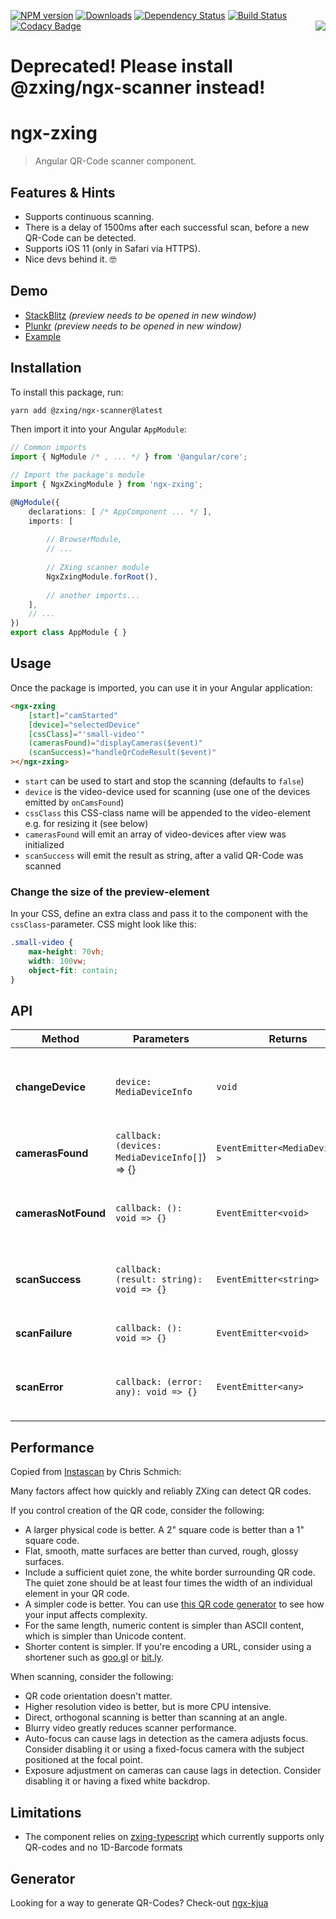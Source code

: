 [![NPM version](https://img.shields.io/npm/v/ngx-zxing.svg?&label=npm)](https://www.npmjs.com/package/ngx-zxing) 
[![Downloads](https://img.shields.io/npm/dm/ngx-zxing.svg)](https://npmjs.org/package/ngx-zxing)
[![Dependency Status](https://david-dm.org/werthdavid/ngx-zxing.svg)](https://david-dm.org/werthdavid/ngx-zxing)
[![Build Status](https://secure.travis-ci.org/werthdavid/ngx-zxing.svg)](https://travis-ci.org/werthdavid/ngx-zxing)
[![Codacy Badge](https://api.codacy.com/project/badge/Grade/7e108806ba914d64ac77c19fd01548c9)](https://www.codacy.com/app/werthdavid/ngx-zxing?utm_source=github.com&amp;utm_medium=referral&amp;utm_content=werthdavid/ngx-zxing&amp;utm_campaign=Badge_Grade)
<img align="right" src="https://user-images.githubusercontent.com/3942006/34657626-336523d4-f40f-11e7-8160-b523183655c7.png"/>

# Deprecated! Please install @zxing/ngx-scanner instead!

# ngx-zxing

> Angular QR-Code scanner component.

## Features & Hints

- Supports continuous scanning.
- There is a delay of 1500ms after each successful scan, before a new QR-Code can be detected.
- Supports iOS 11 (only in Safari via HTTPS).
- Nice devs behind it. 🤓

## Demo

* [StackBlitz](https://stackblitz.com/edit/ngx-zxing-example) _(preview needs to be opened in new window)_
* [Plunkr](https://plnkr.co/edit/U13ufJHexw2ugZbHx8kR?p=preview) _(preview needs to be opened in new window)_
* [Example](https://werthdavid.github.io/ngx-zxing/index.html)

## Installation

To install this package, run:

```bash
yarn add @zxing/ngx-scanner@latest
```

Then import it into your Angular `AppModule`:

```typescript
// Common imports
import { NgModule /* , ... */ } from '@angular/core';

// Import the package's module
import { NgxZxingModule } from 'ngx-zxing';

@NgModule({
    declarations: [ /* AppComponent ... */ ],
    imports: [
    
        // BrowserModule, 
        // ...
        
        // ZXing scanner module
        NgxZxingModule.forRoot(),
        
        // another imports...
    ],
    // ...
})
export class AppModule { }
```

## Usage

Once the package is imported, you can use it in your Angular application:

```html
<ngx-zxing
    [start]="camStarted"
    [device]="selectedDevice"
    [cssClass]="'small-video'"
    (camerasFound)="displayCameras($event)"
    (scanSuccess)="handleQrCodeResult($event)"
></ngx-zxing>
```

- `start` can be used to start and stop the scanning (defaults to `false`)
- `device` is the video-device used for scanning (use one of the devices emitted by `onCamsFound`)
- `cssClass` this CSS-class name will be appended to the video-element e.g. for resizing it (see below)
- `camerasFound` will emit an array of video-devices after view was initialized
- `scanSuccess` will emit the result as string, after a valid QR-Code was scanned

### Change the size of the preview-element

In your CSS, define an extra class and pass it to the component with the `cssClass`-parameter. CSS might look like this:

```css
.small-video {
    max-height: 70vh;
    width: 100vw;
    object-fit: contain;
}
```

## API

| Method              | Parameters                                     | Returns                          | Description                                                  |
|---------------------|------------------------------------------------|----------------------------------|--------------------------------------------------------------|
| **changeDevice**    | `device: MediaDeviceInfo`                      | `void`                           | Allows you to properly change the scanner device on the fly. |
| **camerasFound**    | `callback: (devices: MediaDeviceInfo[]`) => {} | `EventEmitter<MediaDeviceInfo >` | Emits an event when cameras are found.                       |
| **camerasNotFound** | `callback: (): void => {}`                     | `EventEmitter<void>`             | Emits an event when cameras are not found.                   |
| **scanSuccess**     | `callback: (result: string): void => {}`       | `EventEmitter<string>`           | Emits an event when a scan is successful performed.          |
| **scanFailure**     | `callback: (): void => {}`                     | `EventEmitter<void>`             | Emits an event when a scan fails.                            |
| **scanError**       | `callback: (error: any): void => {}`           | `EventEmitter<any>`              | Emits an event when a scan throws an error.                  |

## Performance

Copied from [Instascan](https://github.com/schmich/instascan) by Chris Schmich:

Many factors affect how quickly and reliably ZXing can detect QR codes.

If you control creation of the QR code, consider the following:

- A larger physical code is better. A 2" square code is better than a 1" square code.
- Flat, smooth, matte surfaces are better than curved, rough, glossy surfaces.
- Include a sufficient quiet zone, the white border surrounding QR code. The quiet zone should be at least four times the width of an individual element in your QR code.
- A simpler code is better. You can use [this QR code generator](https://werthdavid.github.io/ngx-kjua/index.html) to see how your input affects complexity.
- For the same length, numeric content is simpler than ASCII content, which is simpler than Unicode content.
- Shorter content is simpler. If you're encoding a URL, consider using a shortener such as [goo.gl](https://goo.gl/) or [bit.ly](https://bitly.com/).

When scanning, consider the following:

- QR code orientation doesn't matter.
- Higher resolution video is better, but is more CPU intensive.
- Direct, orthogonal scanning is better than scanning at an angle.
- Blurry video greatly reduces scanner performance.
- Auto-focus can cause lags in detection as the camera adjusts focus. Consider disabling it or using a fixed-focus camera with the subject positioned at the focal point.
- Exposure adjustment on cameras can cause lags in detection. Consider disabling it or having a fixed white backdrop.

## Limitations

 - The component relies on [zxing-typescript](https://github.com/zxing-web/library) which currently supports only QR-codes and no 1D-Barcode formats

## Generator

Looking for a way to generate QR-Codes? Check-out [ngx-kjua](https://github.com/werthdavid/ngx-kjua)
